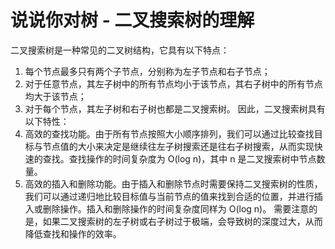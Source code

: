 # 说说你对树 - 二叉搜索树的理解
二叉搜索树是一种常见的二叉树结构，它具有以下特点：
1. 每个节点最多只有两个子节点，分别称为左子节点和右子节点；
2. 对于任意节点，其左子树中的所有节点均小于该节点，其右子树中的所有节点均大于该节点；
3. 对于每个节点，其左子树和右子树也都是二叉搜索树。
因此，二叉搜索树具有以下特性：
1. 高效的查找功能。由于所有节点按照大小顺序排列，我们可以通过比较查找目标与节点值的大小来决定是继续往左子树搜索还是往右子树搜索，从而实现快速的查找。查找操作的时间复杂度为 O(log n)，其中 n 是二叉搜索树中节点数量。
2. 高效的插入和删除功能。由于插入和删除节点时需要保持二叉搜索树的性质，我们可以通过递归地比较目标值与当前节点的值来找到合适的位置，并进行插入或删除操作。插入和删除操作的时间复杂度同样为 O(log n)。
需要注意的是，如果二叉搜索树的左子树或右子树过于极端，会导致树的深度过大，从而降低查找和操作的效率。
